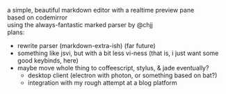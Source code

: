 a simple, beautiful markdown editor with a realtime preview pane  
based on codemirror  
using the always-fantastic marked parser by @chjj  
plans:
  * rewrite parser (markdown-extra-ish) (far future)
  * something like jsvi, but with a bit less vi-ness (that is, i just want some good keybinds, here)
  * maybe move whole thing to coffeescript, stylus, & jade eventually?
	* desktop client (electron with photon, or something based on bat?)
	* integration with my rough attempt at a blog platform



